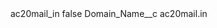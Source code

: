 <?xml version="1.0" encoding="UTF-8"?>
<CustomMetadata xmlns="http://soap.sforce.com/2006/04/metadata" xmlns:xsi="http://www.w3.org/2001/XMLSchema-instance" xmlns:xsd="http://www.w3.org/2001/XMLSchema">
    <label>ac20mail_in</label>
    <protected>false</protected>
    <values>
        <field>Domain_Name__c</field>
        <value xsi:type="xsd:string">ac20mail.in</value>
    </values>
</CustomMetadata>
